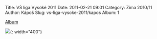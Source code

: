 Title: VŠ liga Vysoké 2011
Date: 2011-02-21 09:01
Category: Zima 2010/11
Author: Kápoš
Slug: vs-liga-vysoke-2011/kapos
Album: 1

[Album](https://jcaptain.rajce.idnes.cz/Vysoke_-_VS_liga_-_20.2.2011/)

![]({static}/static/zima-2010-11/alba/p1010108.jpg){: width="400"}
